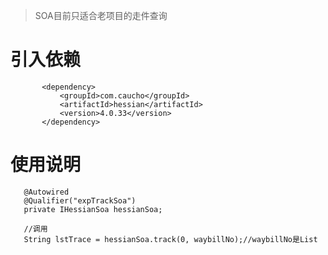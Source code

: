 > SOA目前只适合老项目的走件查询


 # 引入依赖 #
 
 
 ```
        <dependency>
            <groupId>com.caucho</groupId>
            <artifactId>hessian</artifactId>
            <version>4.0.33</version>
        </dependency>
```


 # 使用说明 #

```
   @Autowired
   @Qualifier("expTrackSoa")
   private IHessianSoa hessianSoa;
   
   //调用
   String lstTrace = hessianSoa.track(0, waybillNo);//waybillNo是List
```


